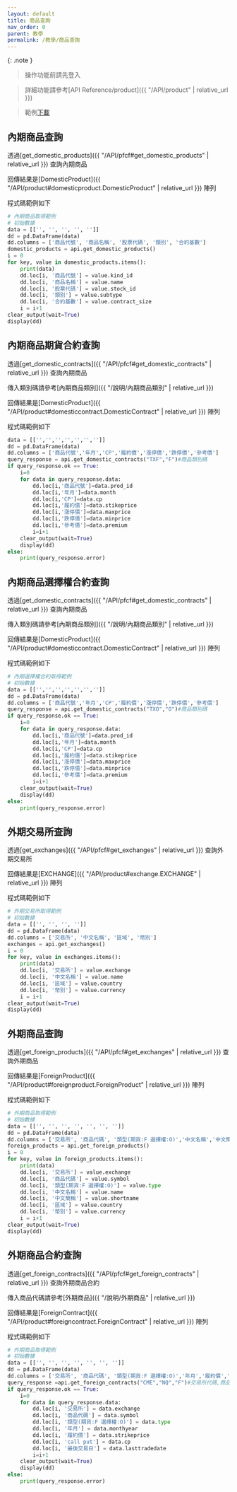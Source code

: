 ```yaml
---
layout: default
title: 商品查詢
nav_order: 0
parent: 教學
permalink: /教學/商品查詢
--- 
```


{: .note }
> 操作功能前請先登入

> 詳細功能請參考[API Reference/product]({{ "/API/product" | relative_url }}) 

> 範例[下載](sample/商品取得範例.ipynb)

## 內期商品查詢

透過[get_domestic_products]({{ "/API/pfcf#get_domestic_products" | relative_url }}) 查詢內期商品

回傳結果是[DomesticProduct]({{ "/API/product#domesticproduct.DomesticProduct" | relative_url }}) 陣列

程式碼範例如下

```python
# 內期商品取得範例
# 初始數據
data = [['', '', '', '', '']]
dd = pd.DataFrame(data)
dd.columns = ['商品代號', '商品名稱', '股票代碼', '類別', '合約基數']
domestic_products = api.get_domestic_products()
i = 0
for key, value in domestic_products.items():
    print(data)
    dd.loc[i, '商品代號'] = value.kind_id
    dd.loc[i, '商品名稱'] = value.name
    dd.loc[i, '股票代碼'] = value.stock_id
    dd.loc[i, '類別'] = value.subtype
    dd.loc[i, '合約基數'] = value.contract_size
    i = i+1
clear_output(wait=True)
display(dd)

```



## 內期商品期貨合約查詢 
透過[get_domestic_contracts]({{ "/API/pfcf#get_domestic_contracts" | relative_url }}) 查詢內期商品

傳入類別碼請參考[內期商品類別]({{ "/說明/內期商品類別" | relative_url }}) 

回傳結果是[DomesticProduct]({{ "/API/product#domesticcontract.DomesticContract" | relative_url }}) 陣列

程式碼範例如下


```python
data = [['','','','','','','']]
dd = pd.DataFrame(data)
dd.columns = ['商品代號','年月','CP','履約價','漲停價','跌停價','參考價']
query_response = api.get_domestic_contracts("TXF","F")#商品類別碼
if query_response.ok == True:
    i=0
    for data in query_response.data:   
        dd.loc[i,'商品代號']=data.prod_id
        dd.loc[i,'年月']=data.month
        dd.loc[i,'CP']=data.cp
        dd.loc[i,'履約價']=data.stikeprice
        dd.loc[i,'漲停價']=data.maxprice
        dd.loc[i,'跌停價']=data.minprice
        dd.loc[i,'參考價']=data.premium 
        i=i+1 
    clear_output(wait=True)
    display(dd)
else:
    print(query_response.error)

```
## 內期商品選擇權合約查詢
透過[get_domestic_contracts]({{ "/API/pfcf#get_domestic_contracts" | relative_url }}) 查詢內期商品

傳入類別碼請參考[內期商品類別]({{ "/說明/內期商品類別" | relative_url }}) 

回傳結果是[DomesticProduct]({{ "/API/product#domesticcontract.DomesticContract" | relative_url }}) 陣列

程式碼範例如下


```python
# 內期選擇權合約取得範例  
# 初始數據
data = [['','','','','','','']]
dd = pd.DataFrame(data)
dd.columns = ['商品代號','年月','CP','履約價','漲停價','跌停價','參考價']
query_response = api.get_domestic_contracts("TXO","O")#商品類別碼
if query_response.ok == True:
    i=0
    for data in query_response.data:   
        dd.loc[i,'商品代號']=data.prod_id
        dd.loc[i,'年月']=data.month
        dd.loc[i,'CP']=data.cp
        dd.loc[i,'履約價']=data.stikeprice
        dd.loc[i,'漲停價']=data.maxprice
        dd.loc[i,'跌停價']=data.minprice
        dd.loc[i,'參考價']=data.premium 
        i=i+1 
    clear_output(wait=True)
    display(dd)
else:
    print(query_response.error)

```
## 外期交易所查詢
透過[get_exchanges]({{ "/API/pfcf#get_exchanges" | relative_url }}) 查詢外期交易所

回傳結果是[EXCHANGE]({{ "/API/product#exchange.EXCHANGE" | relative_url }}) 陣列

程式碼範例如下

```python
# 外期交易所取得範例
# 初始數據
data = [['', '', '', '']]
dd = pd.DataFrame(data)
dd.columns = ['交易所', '中文名稱', '區域', '幣別']
exchanges = api.get_exchanges()
i = 0
for key, value in exchanges.items():
    print(data)
    dd.loc[i, '交易所'] = value.exchange
    dd.loc[i, '中文名稱'] = value.name
    dd.loc[i, '區域'] = value.country
    dd.loc[i, '幣別'] = value.currency 
    i = i+1
clear_output(wait=True)
display(dd) 
```

## 外期商品查詢
透過[get_foreign_products]({{ "/API/pfcf#get_exchanges" | relative_url }}) 查詢外期商品

回傳結果是[ForeignProduct]({{ "/API/product#foreignproduct.ForeignProduct" | relative_url }}) 陣列

程式碼範例如下

```python
# 外期商品取得範例
# 初始數據
data = [['', '', '', '', '', '', '']]
dd = pd.DataFrame(data)
dd.columns = ['交易所', '商品代碼', '類型(期貨:F 選擇權:O)','中文名稱','中文簡稱','區域', '幣別']
foreign_products = api.get_foreign_products()
i = 0
for key, value in foreign_products.items():
    print(data)
    dd.loc[i, '交易所'] = value.exchange
    dd.loc[i, '商品代碼'] = value.symbol
    dd.loc[i, '類型(期貨:F 選擇權:O)'] = value.type
    dd.loc[i, '中文名稱'] = value.name 
    dd.loc[i, '中文簡稱'] = value.shortname 
    dd.loc[i, '區域'] = value.country 
    dd.loc[i, '幣別'] = value.currency 
    i = i+1
clear_output(wait=True)
display(dd)  
```

## 外期商品合約查詢
透過[get_foreign_contracts]({{ "/API/pfcf#get_foreign_contracts" | relative_url }}) 查詢外期商品合約

傳入商品代碼請參考[外期商品]({{ "/說明/外期商品" | relative_url }}) 

回傳結果是[ForeignContract]({{ "/API/product#foreigncontract.ForeignContract" | relative_url }}) 陣列

程式碼範例如下

```python
# 外期商品取得範例
# 初始數據
data = [['', '', '', '', '', '', '']]
dd = pd.DataFrame(data) 
dd.columns = ['交易所', '商品代碼', '類型(期貨:F 選擇權:O)','年月','履約價','call put', '最後交易日'] 
query_response =api.get_foreign_contracts("CME","NQ","F")#交易所代碼,商品代碼,F:期貨O:選擇權
if query_response.ok == True:
    i=0
    for data in query_response.data:   
        dd.loc[i, '交易所'] = data.exchange
        dd.loc[i, '商品代碼'] = data.symbol
        dd.loc[i, '類型(期貨:F 選擇權:O)'] = data.type
        dd.loc[i, '年月'] = data.monthyear 
        dd.loc[i, '履約價'] = data.strikeprice 
        dd.loc[i, 'call put'] = data.cp 
        dd.loc[i, '最後交易日'] = data.lasttradedate 
        i=i+1 
    clear_output(wait=True)
    display(dd)
else:
    print(query_response.error)
```

 

